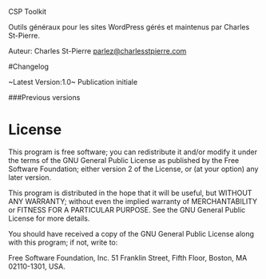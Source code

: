 CSP Toolkit

Outils généraux pour les sites WordPress gérés et maintenus par Charles St-Pierre.

Auteur: Charles St-Pierre
parlez@charlesstpierre.com


#Changelog

~Latest Version:1.0~
Publication initiale

###Previous versions


License
===========

This program is free software; you can redistribute it and/or modify it under the terms of the GNU General Public License as published by the Free Software Foundation; either version 2 of the License, or (at your option) any later version.

This program is distributed in the hope that it will be useful, but WITHOUT ANY WARRANTY; without even the implied warranty of MERCHANTABILITY or FITNESS FOR A PARTICULAR PURPOSE.  See the GNU General Public License for more details.

You should have received a copy of the GNU General Public License along with this program; if not, write to:

Free Software Foundation, Inc.
51 Franklin Street, Fifth Floor,
Boston, MA
02110-1301, USA.